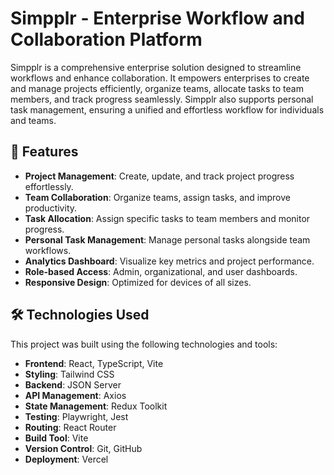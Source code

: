 # Simpplr - Enterprise Workflow and Collaboration Platform

Simpplr is a comprehensive enterprise solution designed to streamline workflows and enhance collaboration. It empowers enterprises to create and manage projects efficiently, organize teams, allocate tasks to team members, and track progress seamlessly. Simpplr also supports personal task management, ensuring a unified and effortless workflow for individuals and teams.

## 🚀 Features
- **Project Management**: Create, update, and track project progress effortlessly.
- **Team Collaboration**: Organize teams, assign tasks, and improve productivity.
- **Task Allocation**: Assign specific tasks to team members and monitor progress.
- **Personal Task Management**: Manage personal tasks alongside team workflows.
- **Analytics Dashboard**: Visualize key metrics and project performance.
- **Role-based Access**: Admin, organizational, and user dashboards.
- **Responsive Design**: Optimized for devices of all sizes.

## 🛠️ Technologies Used
This project was built using the following technologies and tools:
- **Frontend**: React, TypeScript, Vite
- **Styling**: Tailwind CSS
- **Backend**: JSON Server
- **API Management**: Axios
- **State Management**: Redux Toolkit
- **Testing**: Playwright, Jest
- **Routing**: React Router
- **Build Tool**: Vite
- **Version Control**: Git, GitHub
- **Deployment**: Vercel
